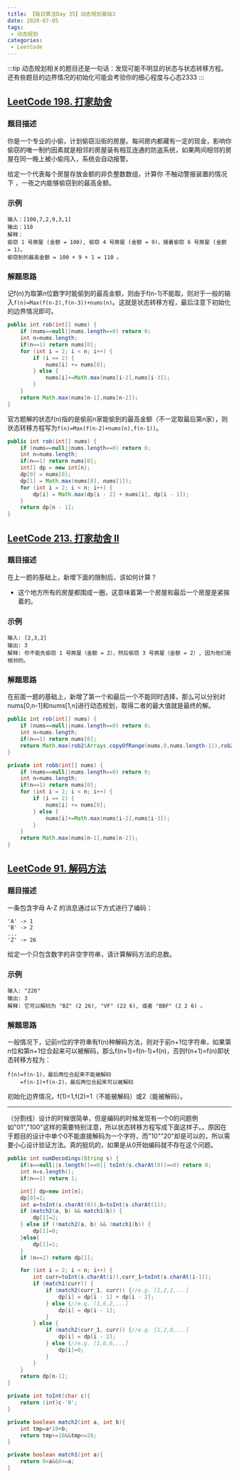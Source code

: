```yaml
---
title: 【每日算法Day 35】动态规划基础3
date: 2020-07-05
tags:
 - 动态规划
categories:
 - LeetCode
---
```

:::tip
动态规划相关的题目还是一句话：发现可能不明显的状态与状态转移方程。还有些题目的边界情况的初始化可能会考验你的细心程度与心态2333
:::
<!-- more -->

## [LeetCode 198. 打家劫舍](https://leetcode-cn.com/problems/house-robber/)
### 题目描述
你是一个专业的小偷，计划偷窃沿街的房屋。每间房内都藏有一定的现金，影响你偷窃的唯一制约因素就是相邻的房屋装有相互连通的防盗系统，如果两间相邻的房屋在同一晚上被小偷闯入，系统会自动报警。

给定一个代表每个房屋存放金额的非负整数数组，计算你 不触动警报装置的情况下 ，一夜之内能够偷窃到的最高金额。

### 示例
```
输入：[100,7,2,9,3,1]
输出：110
解释：
偷窃 1 号房屋 (金额 = 100), 偷窃 4 号房屋 (金额 = 9)，接着偷窃 6 号房屋 (金额 = 1)。
偷窃到的最高金额 = 100 + 9 + 1 = 110 。
```
### 解题思路
记f(n)为取第n位数字时能偷到的最高金额，则由于f(n-1)不能取，则对于一般的输入`f(n)=Max(f(n-2),f(n-3))+nums(n)`。这就是状态转移方程，最后注意下初始化的边界情况即可。
```java
public int rob(int[] nums) {
    if (nums==null||nums.length==0) return 0;
    int n=nums.length;
    if(n==1) return nums[0];
    for (int i = 2; i < n; i++) {
        if (i == 2) {
            nums[i] += nums[0];
        } else {
            nums[i]+=Math.max(nums[i-2],nums[i-3]);
        }
    }
    return Math.max(nums[n-1],nums[n-2]);
}
```
官方题解的状态f(n)指的是偷前n家能偷到的最高金额（不一定取最后第n家），则状态转移方程写为`f(n)=Max(f(n-2)+nums(n),f(n-1))`。
```java
public int rob(int[] nums) {
    if (nums==null||nums.length==0) return 0;
    int n=nums.length;
    if(n==1) return nums[0];
    int[] dp = new int[n];
    dp[0] = nums[0];
    dp[1] = Math.max(nums[0], nums[1]);
    for (int i = 2; i < n; i++) {
        dp[i] = Math.max(dp[i - 2] + nums[i], dp[i - 1]);
    }
    return dp[n - 1];
}
```

## [LeetCode 213. 打家劫舍 II](https://leetcode-cn.com/problems/house-robber/)
### 题目描述
在上一题的基础上，新增下面的限制后，该如何计算？
* 这个地方所有的房屋都围成一圈，这意味着第一个房屋和最后一个房屋是紧挨着的。

### 示例
```
输入: [2,3,2]
输出: 3
解释: 你不能先偷窃 1 号房屋（金额 = 2），然后偷窃 3 号房屋（金额 = 2）, 因为他们是相邻的。
```

### 解题思路
在前面一题的基础上，新增了第一个和最后一个不能同时选择，那么可以分别对nums[0,n-1]和nums[1,n]进行动态规划，取得二者的最大值就是最终的解。
```java
public int rob(int[] nums) {
    if (nums==null||nums.length==0) return 0;
    int n=nums.length;
    if(n==1) return nums[0];
    return Math.max(rob2(Arrays.copyOfRange(nums,0,nums.length-1)),rob2(Arrays.copyOfRange(nums,1,nums.length)));
}

private int robb(int[] nums) {
    if (nums==null||nums.length==0) return 0;
    int n=nums.length;
    if(n==1) return nums[0];
    for (int i = 2; i < n; i++) {
        if (i == 2) {
            nums[i] += nums[0];
        } else {
            nums[i]+=Math.max(nums[i-2],nums[i-3]);
        }
    }
    return Math.max(nums[n-1],nums[n-2]);
}
```

## [LeetCode 91. 解码方法](https://leetcode-cn.com/problems/decode-ways)
### 题目描述
一条包含字母 A-Z 的消息通过以下方式进行了编码：
```
'A' -> 1
'B' -> 2
...
'Z' -> 26
```
给定一个只包含数字的非空字符串，请计算解码方法的总数。

### 示例
```
输入: "226"
输出: 3
解释: 它可以解码为 "BZ" (2 26), "VF" (22 6), 或者 "BBF" (2 2 6) 。
```

### 解题思路
一般情况下，记前n位的字符串有f(n)种解码方法，则对于前n+1位字符串，如果第n位和第n+1位合起来可以被解码，那么f(n+1)=f(n-1)+f(n)，否则f(n+1)=f(n)即状态转移方程为：
```
f(n)=f(n-1)，最后两位合起来不能被解码
    =f(n-1)+f(n-2)，最后两位合起来可以被解码
```
初始化边界情况，f(1)=1,f(2)=1（不能被解码）或2（能被解码）。
***
（分割线）设计的时候很简单，但是编码的时候发现有一个0的问题例如"01","100"这样的需要特别注意，所以状态转移方程写成下面这样子。。原因在于题目的设计中单个0不能直接解码为一个字符，而"10""20"却是可以的，所以需要小心设计验证方法。真的挺坑的，如果是从0开始编码就不存在这个问题。
```java
public int numDecodings(String s) {
    if(s==null||s.length()==0|| toInt(s.charAt(0))==0) return 0;
    int n=s.length();
    if(n==1) return 1;

    int[] dp=new int[n];
    dp[0]=1;
    int a=toInt(s.charAt(0)),b=toInt(s.charAt(1));
    if (match2(a, b) && match1(b)) {
        dp[1]=2;
    } else if (!match2(a, b) && !match1(b)) {
        dp[1]=0;
    }else{
        dp[1]=1;
    }
    if (n==2) return dp[1];

    for (int i = 2; i < n; i++) {
        int curr=toInt(s.charAt(i)),curr_1=toInt(s.charAt(i-1));
        if (match1(curr)) {
            if (match2(curr_1, curr)) {//e.g. [1,2,2,...]
                dp[i] = dp[i - 1] + dp[i - 2];
            } else {//e.g. [1,6,2,...]
                dp[i] = dp[i - 1];
            }
        } else {
            if (match2(curr_1, curr)) {//e.g. [1,2,0,...]
                dp[i] = dp[i - 2];
            } else {//e.g. [1,6,0,...]
                dp[i]=0;
            }
        }
    }
    return dp[n-1];
}

private int toInt(char c){
    return (int)c-'0';
}

private boolean match2(int a, int b){
    int tmp=a*10+b;
    return tmp>=10&&tmp<=26;
}

private boolean match1(int a){
    return 0<a&&9>=a;
}
```